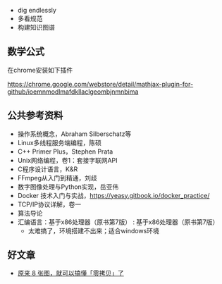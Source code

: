- dig endlessly
- 多看规范
- 构建知识图谱

## 数学公式

在chrome安装如下插件

https://chrome.google.com/webstore/detail/mathjax-plugin-for-github/ioemnmodlmafdkllaclgeombjnmnbima


## 公共参考资料

- 操作系统概念，Abraham Silberschatz等
- Linux多线程服务端编程，陈硕
- C++ Primer Plus，Stephen Prata
- Unix网络编程，卷1：套接字联网API
- C程序设计语言，K&R
- FFmpeg从入门到精通，刘歧
- 数字图像处理与Python实现，岳亚伟
- Docker 技术入门与实战，https://yeasy.gitbook.io/docker_practice/
- TCP/IP协议详解，卷一
- 算法导论
- 汇编语言：基于x86处理器（原书第7版） : 基于x86处理器（原书第7版）
  - 太难搞了，环境搭建不出来；适合windows环境

## 好文章

- [原来 8 张图，就可以搞懂「零拷贝」了](https://www.cnblogs.com/xiaolincoding/p/13719610.html)